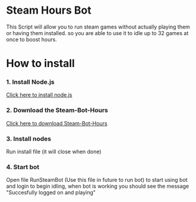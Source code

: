 # Steam Hours Bot
This Script will allow you to run steam games without actually playing them or having them installed. so you are able to use it to idle up to 32 games at once to boost hours.
# How to install
### 1. Install Node.js
[Click here to install node.js](https://nodejs.org/en/download/)
### 2. Download the Steam-Bot-Hours
[Click here to download Steam-Bot-Hours](https://github.com/goodjonte/Steam-Bot-Hours/archive/master.zip)
### 3. Install nodes
Run install file (it will close when done)
### 4. Start bot
Open file RunSteamBot (Use this file in future to run bot) to start using bot and login to begin idling, when bot is working you should see the message "Succesfully logged on and playing"

